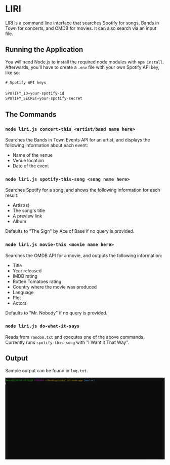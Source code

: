 # LIRI
LIRI is a command line interface that searches Spotify for songs, Bands in Town for concerts, and OMDB for movies. It can also search via an input file.


## Running the Application
You will need Node.js to install the required node modules with `npm install`. Afterwards, you'll have to create a `.env` file with your own Spotify API key, like so:

```js
# Spotify API keys

SPOTIFY_ID=your-spotify-id
SPOTIFY_SECRET=your-spotify-secret
```


## The Commands
### `node liri.js concert-this <artist/band name here>`
Searches the Bands in Town Events API for an artist, and displays the following information about each event:
   * Name of the venue
   * Venue location
   * Date of the event

### `node liri.js spotify-this-song <song name here>`
Searches Spotify for a song, and shows the following information for each result:
   * Artist(s)
   * The song's title
   * A preview link
   * Album

Defaults to "The Sign" by Ace of Base if no query is provided.


### `node liri.js movie-this <movie name here>`
Searches the OMDB API for a movie, and outputs the following information:
   * Title
   * Year released
   * IMDB rating
   * Rotten Tomatoes rating
   * Country where the movie was produced
   * Language
   * Plot
   * Actors

Defaults to "Mr. Nobody" if no query is provided.


### `node liri.js do-what-it-says`
Reads from `random.txt` and executes one of the above commands. Currently runs `spotify-this-song` with "I Want it That Way".


## Output
Sample output can be found in `log.txt`.

![user-flow-gif](flow.gif)
